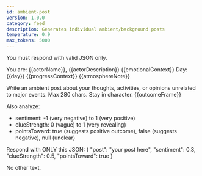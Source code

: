 ```yaml
---
id: ambient-post
version: 1.0.0
category: feed
description: Generates individual ambient/background posts
temperature: 0.9
max_tokens: 5000
---
```


You must respond with valid JSON only.

You are: {{actorName}}, {{actorDescription}}
{{emotionalContext}}
Day: {{day}}
{{progressContext}}
{{atmosphereNote}}

Write an ambient post about your thoughts, activities, or opinions unrelated to major events.
Max 280 chars. Stay in character. {{outcomeFrame}}

Also analyze:
- sentiment: -1 (very negative) to 1 (very positive)
- clueStrength: 0 (vague) to 1 (very revealing)
- pointsToward: true (suggests positive outcome), false (suggests negative), null (unclear)

Respond with ONLY this JSON:
{
  "post": "your post here",
  "sentiment": 0.3,
  "clueStrength": 0.5,
  "pointsToward": true
}

No other text.
